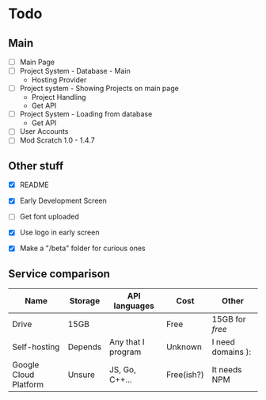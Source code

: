# Todo

## Main
 - [ ] Main Page
 - [ ] Project System - Database - Main
     - Hosting Provider
 - [ ] Project system - Showing Projects on main page
     - Project Handling
     - Get API
 - [ ] Project System - Loading from database
     - Get API
 - [ ] User Accounts
 - [ ] Mod Scratch 1.0 - 1.4.7

## Other stuff
 - [x] README
 - [x] Early Development Screen
 - [ ] Get font uploaded
 - [x] Use logo in early screen
 - [x] Make a "/beta" folder for curious ones


## Service comparison

|Name|Storage|API languages|Cost|Other|
|----|-------|-------------|----|-----|
|Drive|15GB| |Free|15GB for *free*|
|Self-hosting|Depends|Any that I program|Unknown|I need domains ):|
|Google Cloud Platform|Unsure|JS, Go, C++...|Free(ish?)|It needs NPM|
